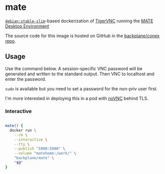 # mate

[`debian:stable-slim`](https://hub.docker.com/_/debian/)-based dockerization of [TigerVNC](https://tigervnc.org/) running the [MATE Desktop Environment](https://mate-desktop.org/)

The source code for this image is hosted on GitHub in the [backplane/conex repo](https://github.com/backplane/conex/tree/main/mate).

## Usage

Use the command below. A session-specific VNC password will be generated and written to the standard output. Then VNC to localhost and enter the password.

`sudo` is available but you need to set a password for the non-priv user first.

I'm more interested in deploying this in a pod with [noVNC](https://novnc.com/info.html) behind TLS.

### Interactive

```sh

mate() {
  docker run \
    --rm \
    --interactive \
    --tty \
    --publish "5900:5900" \
    --volume "matehome:/work/" \
    "backplane/mate" \
    "$@"
}

```
